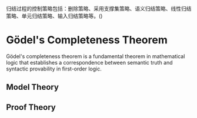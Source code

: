 归结过程的控制策略包括：删除策略、采用支撑集策略、语义归结策略、线性归结策略、单元归结策略、输入归结策略等。()

# Gödel's Completeness Theorem

Gödel's completeness theorem is a fundamental theorem in mathematical logic that establishes a correspondence between semantic truth and syntactic provability in first-order logic.

## Model Theory



## Proof Theory

